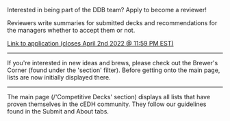 Interested in being part of the DDB team?  Apply to become a reviewer! 

Reviewers write summaries for submitted decks and recommendations for the managers whether to accept them or not.

[Link to application (closes April 2nd 2022 @ 11:59 PM EST)](https://t.co/SVyVS9apmN)

---

If you're interested in new ideas and brews, please check out the Brewer's Corner (found under the 'section' filter). Before getting onto the main page, lists are now initially displayed there.

---

The main page (/'Competitive Decks' section) displays all lists that have proven themselves in the cEDH community. They follow our guidelines found in the Submit and About tabs.